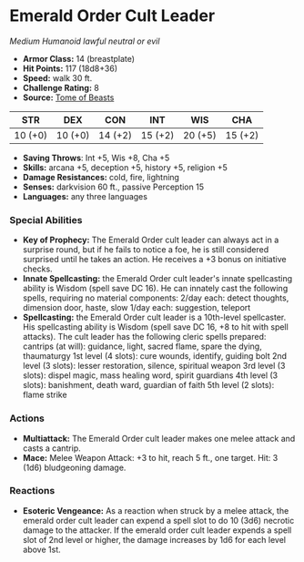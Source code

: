 # Emerald Order Cult Leader

*Medium* *Humanoid* *lawful neutral or evil*

- **Armor Class:** 14 (breastplate)
- **Hit Points:** 117 (18d8+36)
- **Speed:** walk 30 ft.
- **Challenge Rating:** 8
- **Source:** [Tome of Beasts](https://koboldpress.com/kpstore/product/tome-of-beasts-for-5th-edition-print/)

| STR | DEX | CON | INT | WIS | CHA |
| --- | --- | --- | --- | --- | --- |
| 10 (+0) | 10 (+0) | 14 (+2) | 15 (+2) | 20 (+5) | 15 (+2) |

- **Saving Throws**: Int +5, Wis +8, Cha +5
- **Skills:** arcana +5, deception +5, history +5, religion +5
- **Damage Resistances:** cold, fire, lightning
- **Senses:** darkvision 60 ft., passive Perception 15
- **Languages:** any three languages
### Special Abilities
- **Key of Prophecy:** The Emerald Order cult leader can always act in a surprise round, but if he fails to notice a foe, he is still considered surprised until he takes an action. He receives a +3 bonus on initiative checks.
- **Innate Spellcasting:** the Emerald Order cult leader's innate spellcasting ability is Wisdom (spell save DC 16). He can innately cast the following spells, requiring no material components:  2/day each: detect thoughts, dimension door, haste, slow  1/day each: suggestion, teleport
- **Spellcasting:** the Emerald Order cult leader is a 10th-level spellcaster. His spellcasting ability is Wisdom (spell save DC 16, +8 to hit with spell attacks). The cult leader has the following cleric spells prepared:  cantrips (at will): guidance, light, sacred flame, spare the dying, thaumaturgy  1st level (4 slots): cure wounds, identify, guiding bolt  2nd level (3 slots): lesser restoration, silence, spiritual weapon  3rd level (3 slots): dispel magic, mass healing word, spirit guardians  4th level (3 slots): banishment, death ward, guardian of faith  5th level (2 slots): flame strike
### Actions
- **Multiattack:** The Emerald Order cult leader makes one melee attack and casts a cantrip.
- **Mace:** Melee Weapon Attack: +3 to hit, reach 5 ft., one target. Hit: 3 (1d6) bludgeoning damage.
### Reactions
- **Esoteric Vengeance:** As a reaction when struck by a melee attack, the emerald order cult leader can expend a spell slot to do 10 (3d6) necrotic damage to the attacker. If the emerald order cult leader expends a spell slot of 2nd level or higher, the damage increases by 1d6 for each level above 1st.
